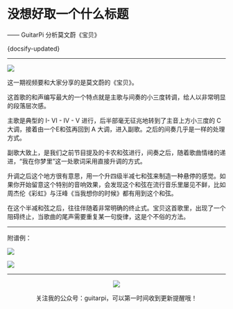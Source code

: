# 没想好取一个什么标题

—— GuitarPi 分析莫文蔚《宝贝》

{docsify-updated}

---

[![](https://s3.ax1x.com/2020/11/13/DSlSk4.png)](https://www.bilibili.com/video/BV1Hv411r7ry)

这一期视频要和大家分享的是莫文蔚的《宝贝》。

这首歌的和声编写最大的一个特点就是主歌与间奏的小三度转调，给人以非常明显的段落层次感。

主歌是典型的 I- VI - IV - V 进行，后半部毫无征兆地转到了主音上方小三度的 C 大调，接着由一个E和弦再回到 A 大调，进入副歌。之后的间奏几乎是一样的处理方式。

副歌大致上，是我们之前节目提及的卡农和弦进行，间奏之后，随着歌曲情绪的递进，“我在你梦里”这一处歌词采用直接升调的方式。

升调之后这个地方很有意思，用一个升四级半减七和弦来制造一种悬停的感觉。如果你开始留意这个特别的音响效果，会发现这个和弦在流行音乐里屡见不鲜，比如周杰伦《彩虹》与汪峰《当我想你的时候》都有用到这个和弦。

在这个半减和弦之后，往往伴随着非常明确的终止式。宝贝这首歌里，出现了一个阻碍终止，当歌曲的尾声需要重复某一句旋律，这是个不俗的方法。

---

附谱例：

![](https://s3.ax1x.com/2020/11/13/DSQ2lt.png)

![](https://s3.ax1x.com/2020/11/13/DSQgSI.png)

---

<center>
<img src="https://ae01.alicdn.com/kf/H9895f02fc19d4932af71c0593d2e356d0.jpg"/>

关注我的公众号：guitarpi，可以第一时间收到更新提醒哦！

</center>
